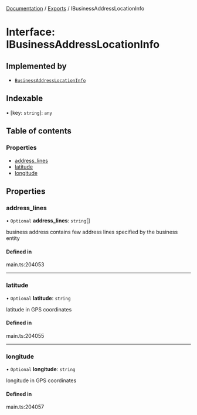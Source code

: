 [Documentation](../README.md) / [Exports](../modules.md) / IBusinessAddressLocationInfo

# Interface: IBusinessAddressLocationInfo

## Implemented by

- [`BusinessAddressLocationInfo`](../classes/BusinessAddressLocationInfo.md)

## Indexable

▪ [key: `string`]: `any`

## Table of contents

### Properties

- [address\_lines](IBusinessAddressLocationInfo.md#address_lines)
- [latitude](IBusinessAddressLocationInfo.md#latitude)
- [longitude](IBusinessAddressLocationInfo.md#longitude)

## Properties

### address\_lines

• `Optional` **address\_lines**: `string`[]

business address
contains few address lines specified by the business entity

#### Defined in

main.ts:204053

___

### latitude

• `Optional` **latitude**: `string`

latitude in GPS coordinates

#### Defined in

main.ts:204055

___

### longitude

• `Optional` **longitude**: `string`

longitude in GPS coordinates

#### Defined in

main.ts:204057
